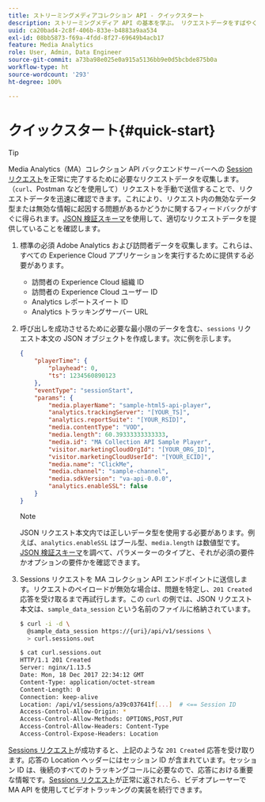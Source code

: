 ```yaml
---
title: ストリーミングメディアコレクション API - クイックスタート
description: ストリーミングメディア API の基本を学ぶ。 リクエストデータをすばやく確認する方法を説明します。
uuid: ca20bad4-2c8f-406b-833e-b4883a9aa534
exl-id: 08bb5873-f69a-4fdd-8f27-69649b4acb17
feature: Media Analytics
role: User, Admin, Data Engineer
source-git-commit: a73ba98e025e0a915a5136bb9e0d5bcbde875b0a
workflow-type: ht
source-wordcount: '293'
ht-degree: 100%

---
```


# クイックスタート{#quick-start}

>[!TIP]
>
>Media Analytics（MA）コレクション API バックエンドサーバーへの [Session リクエスト](../mc-api-ref/mc-api-sessions-req.md)を正常に完了するために必要なリクエストデータを収集します。（`curl`、Postman などを使用して）リクエストを手動で送信することで、リクエストデータを迅速に確認できます。これにより、リクエスト内の無効なデータ型または無効な情報に起因する問題があるかどうかに関するフィードバックがすぐに得られます。[JSON 検証スキーマ](../mc-api-ref/mc-api-json-validation.md)を使用して、適切なリクエストデータを提供していることを確認します。

1. 標準の必須 Adobe Analytics および訪問者データを収集します。これらは、すべての Experience Cloud アプリケーションを実行するために提供する必要があります。

   * 訪問者の Experience Cloud 組織 ID
   * 訪問者の Experience Cloud ユーザー ID
   * Analytics レポートスイート ID
   * Analytics トラッキングサーバー URL

1. 呼び出しを成功させるために必要な最小限のデータを含む、`sessions` リクエスト本文の JSON オブジェクトを作成します。次に例を示します。

   ```json
   {
       "playerTime": {
           "playhead": 0,
           "ts": 1234560890123
       },
       "eventType": "sessionStart",
       "params": {
           "media.playerName": "sample-html5-api-player",
           "analytics.trackingServer": "[YOUR_TS]",
           "analytics.reportSuite": "[YOUR_RSID]",
           "media.contentType": "VOD",
           "media.length": 60.39333333333333,
           "media.id": "MA Collection API Sample Player",
           "visitor.marketingCloudOrgId": "[YOUR_ORG_ID]",
           "visitor.marketingCloudUserId": "[YOUR_ECID]",
           "media.name": "ClickMe",
           "media.channel": "sample-channel",
           "media.sdkVersion": "va-api-0.0.0",
           "analytics.enableSSL": false
       }
   }
   ```

   >[!NOTE]
   >
   >JSON リクエスト本文内では正しいデータ型を使用する必要があります。例えば、`analytics.enableSSL` はブール型、`media.length` は数値型です。[JSON 検証スキーマ](mc-api-validate-reqs.md)を調べて、パラメーターのタイプと、それが必須の要件かオプションの要件かを確認できます。

1. Sessions リクエストを MA コレクション API エンドポイントに送信します。リクエストのペイロードが無効な場合は、問題を特定し、`201 Created` 応答を受け取るまで再試行します。この `curl` の例では、JSON リクエスト本文は、`sample_data_session` という名前のファイルに格納されています。

   ```sh
   $ curl -i -d \
     @sample_data_session https://{uri}/api/v1/sessions \
     > curl.sessions.out
   
   $ cat curl.sessions.out
   HTTP/1.1 201 Created
   Server: nginx/1.13.5
   Date: Mon, 18 Dec 2017 22:34:12 GMT
   Content-Type: application/octet-stream
   Content-Length: 0
   Connection: keep-alive
   Location: /api/v1/sessions/a39c037641f[...]  # <== Session ID  
   Access-Control-Allow-Origin: *
   Access-Control-Allow-Methods: OPTIONS,POST,PUT
   Access-Control-Allow-Headers: Content-Type
   Access-Control-Expose-Headers: Location
   ```

[Sessions リクエスト](../mc-api-ref/mc-api-sessions-req.md)が成功すると、上記のような `201 Created` 応答を受け取ります。応答の Location ヘッダーにはセッション ID が含まれています。セッション ID は、後続のすべてのトラッキングコールに必要なので、応答における重要な情報です。[Sessions リクエスト](../mc-api-ref/mc-api-sessions-req.md)が正常に返されたら、ビデオプレーヤーで MA API を使用してビデオトラッキングの実装を続行できます。
